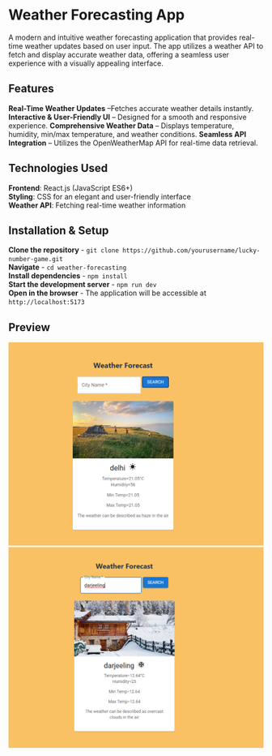 # Weather Forecasting App 

A modern and intuitive weather forecasting application that provides real-time weather updates based on user input. The app utilizes a weather API to fetch and display accurate weather data, offering a seamless user experience with a visually appealing interface.

## Features  

**Real-Time Weather Updates** –Fetches accurate weather details instantly.
**Interactive & User-Friendly UI** –  Designed for a smooth and responsive experience. 
**Comprehensive Weather Data** – Displays temperature, humidity, min/max temperature, and weather conditions. 
**Seamless API Integration** – Utilizes the OpenWeatherMap API for real-time data retrieval.
## Technologies Used  

**Frontend**: React.js (JavaScript ES6+)  
**Styling**: CSS for an elegant and user-friendly interface  
**Weather API**: Fetching real-time weather information  

## Installation & Setup  

**Clone the repository** - `git clone https://github.com/yourusername/lucky-number-game.git`  
**Navigate** - `cd weather-forecasting`  
**Install dependencies** - `npm install`  
**Start the development server** - `npm run dev`  
**Open in the browser** - The application will be accessible at `http://localhost:5173`  

## Preview  

![Photography Website](preview1.png)  
![Photography Website](preview2.png)  
